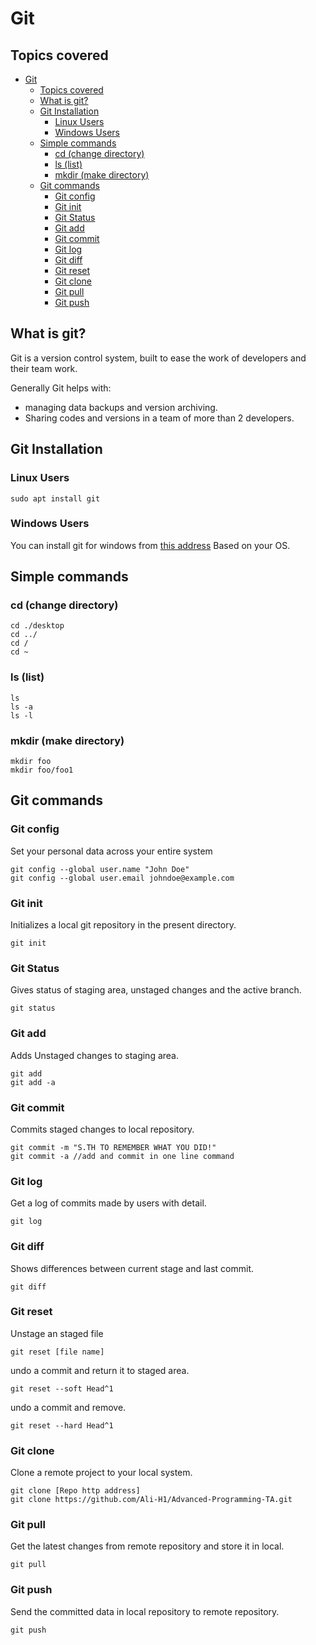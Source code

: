 # Git

## Topics covered
- [Git](#git)
  - [Topics covered](#topics-covered)
  - [What is git?](#what-is-git)
  - [Git Installation](#git-installation)
    - [Linux Users](#linux-users)
    - [Windows Users](#windows-users)
  - [Simple commands](#simple-commands)
    - [cd (change directory)](#cd-change-directory)
    - [ls (list)](#ls-list)
    - [mkdir (make directory)](#mkdir-make-directory)
  - [Git commands](#git-commands)
    - [Git config](#git-config)
    - [Git init](#git-init)
    - [Git Status](#git-status)
    - [Git add](#git-add)
    - [Git commit](#git-commit)
    - [Git log](#git-log)
    - [Git diff](#git-diff)
    - [Git reset](#git-reset)
    - [Git clone](#git-clone)
    - [Git pull](#git-pull)
    - [Git push](#git-push)
## What is git?
Git is a version control system, built to ease the work of developers and their team work.

Generally Git helps with:
- managing data backups and version archiving.
- Sharing codes and versions in a team of more than 2 developers.


## Git Installation

### Linux Users
```
sudo apt install git
```
### Windows Users
You can install git for windows from [this address](https://git-scm.com/download/win) Based on your OS.

## Simple commands 

### cd (change directory)
```
cd ./desktop
cd ../
cd /
cd ~
```
### ls (list)

```
ls
ls -a
ls -l
```
### mkdir (make directory)

```
mkdir foo
mkdir foo/foo1
```

## Git commands

### Git config
Set your personal data across your entire system 
```
git config --global user.name "John Doe"
git config --global user.email johndoe@example.com
```
### Git init
Initializes a local git repository in the present directory.
```
git init
```

### Git Status
Gives status of staging area, unstaged changes and the active branch.
```
git status
```

### Git add
Adds Unstaged changes to staging area.
```
git add
git add -a
```

### Git commit
Commits staged changes to local repository.
```
git commit -m "S.TH TO REMEMBER WHAT YOU DID!"
git commit -a //add and commit in one line command
```

### Git log
Get a log of commits made by users with detail.
```
git log
```

### Git diff
Shows differences between current stage and last commit.
``` 
git diff
```
### Git reset 
Unstage an staged file
```
git reset [file name]
```
undo a commit and return it to staged area.
```
git reset --soft Head^1
```
undo a commit and remove.
```
git reset --hard Head^1
```

### Git clone
Clone a remote project to your local system.
```
git clone [Repo http address]
git clone https://github.com/Ali-H1/Advanced-Programming-TA.git
```

### Git pull
Get the latest changes from remote repository and store it in local.
```
git pull
```

### Git push
Send the committed data in local repository to remote repository.
```
git push
```
